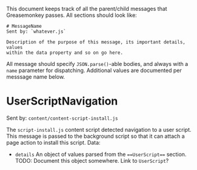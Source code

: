 This document keeps track of all the parent/child messages that Greasemonkey
passes.  All sections should look like:

    # MessageName
    Sent by: `whatever.js`

    Description of the purpose of this message, its important details, values
    within the data property and so on go here.

All message should specify `JSON.parse()`-able bodies, and always with a `name`
parameter for dispatching.  Additional values are documented per messsage name
below.

# UserScriptNavigation
Sent by: `content/content-script-install.js`

The `script-install.js` content script detected navigation to a user script.
This message is passed to the background script so that it can attach a
page action to install this script.  Data:

* `details` An object of values parsed from the `==UserScript==` section.
  TODO: Document this object somewhere.  Link to `UserScript`?
